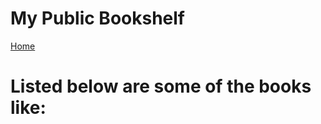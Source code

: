 <html lang="en">
<head>
    <meta charset="UTF-8">
    <meta name="viewport" content="width=device-width, initial-scale=1.0">
    <title>My Bookshelf</title>
    <script defer src="script.js"></script>
</head>
<body>
    <h1>My Public Bookshelf</h1>
    <nav>
        <a href="https://dmill204.github.io/index.html">Home</a>
    </nav>
    <div id="bookshelf">
        <h1><p>Listed below are some of the books like:</p></h1>
    </div>
</body>
</html>
